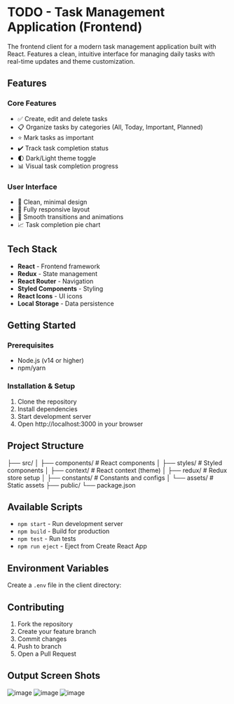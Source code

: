 # TODO - Task Management Application (Frontend)

The frontend client for a modern task management application built with React. Features a clean, intuitive interface for managing daily tasks with real-time updates and theme customization.

## Features

### Core Features
- ✅ Create, edit and delete tasks
- 📋 Organize tasks by categories (All, Today, Important, Planned)
- ⭐ Mark tasks as important
- ✔️ Track task completion status
- 🌓 Dark/Light theme toggle
- 📊 Visual task completion progress

### User Interface
- 🎯 Clean, minimal design
- 📱 Fully responsive layout
- 🔄 Smooth transitions and animations
- 📈 Task completion pie chart

## Tech Stack

- **React** - Frontend framework
- **Redux** - State management
- **React Router** - Navigation
- **Styled Components** - Styling
- **React Icons** - UI icons
- **Local Storage** - Data persistence

## Getting Started

### Prerequisites
- Node.js (v14 or higher)
- npm/yarn

### Installation & Setup

1. Clone the repository
2. Install dependencies
3. Start development server
4. Open http://localhost:3000 in your browser

## Project Structure
├── src/
│ ├── components/ # React components
│ ├── styles/ # Styled components
│ ├── context/ # React context (theme)
│ ├── redux/ # Redux store setup
│ ├── constants/ # Constants and configs
│ └── assets/ # Static assets
├── public/
└── package.json

## Available Scripts

- `npm start` - Run development server
- `npm build` - Build for production
- `npm test` - Run tests
- `npm run eject` - Eject from Create React App

## Environment Variables

Create a `.env` file in the client directory:

## Contributing

1. Fork the repository
2. Create your feature branch 
3. Commit changes 
4. Push to branch 
5. Open a Pull Request

## Output Screen Shots
![image](https://github.com/user-attachments/assets/d830186b-e75c-4160-96ca-c4819a33c604)
![image](https://github.com/user-attachments/assets/70993590-85fc-4434-812c-0a64204a155a)
![image](https://github.com/user-attachments/assets/c364ee5a-9a7c-441f-b6f2-f14b44fa60e4)




